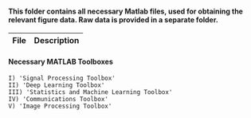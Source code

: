 #### This folder contains all necessary Matlab files, used for obtaining the relevant figure data. Raw data is provided in a separate folder.

| File | Description |
|----------|----------|

#### Necessary MATLAB Toolboxes
	I) 'Signal Processing Toolbox'
	II) 'Deep Learning Toolbox'
	III) 'Statistics and Machine Learning Toolbox'
	IV) 'Communications Toolbox'
	V) 'Image Processing Toolbox'
